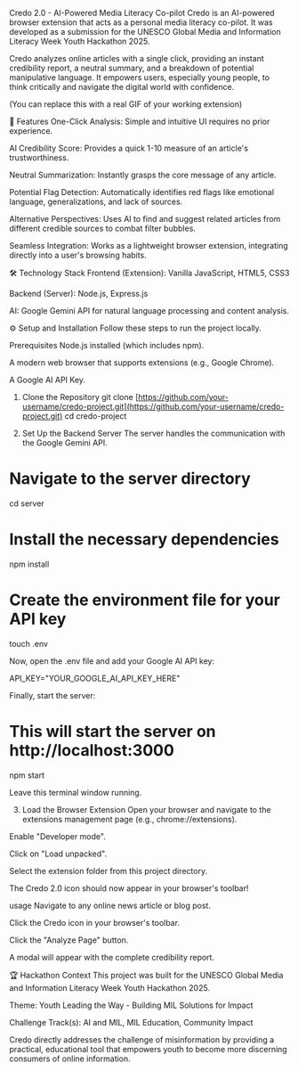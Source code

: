Credo 2.0 - AI-Powered Media Literacy Co-pilot
Credo is an AI-powered browser extension that acts as a personal media literacy co-pilot. It was developed as a submission for the UNESCO Global Media and Information Literacy Week Youth Hackathon 2025.

Credo analyzes online articles with a single click, providing an instant credibility report, a neutral summary, and a breakdown of potential manipulative language. It empowers users, especially young people, to think critically and navigate the digital world with confidence.

(You can replace this with a real GIF of your working extension)

🚀 Features
One-Click Analysis: Simple and intuitive UI requires no prior experience.

AI Credibility Score: Provides a quick 1-10 measure of an article's trustworthiness.

Neutral Summarization: Instantly grasps the core message of any article.

Potential Flag Detection: Automatically identifies red flags like emotional language, generalizations, and lack of sources.

Alternative Perspectives: Uses AI to find and suggest related articles from different credible sources to combat filter bubbles.

Seamless Integration: Works as a lightweight browser extension, integrating directly into a user's browsing habits.

🛠️ Technology Stack
Frontend (Extension): Vanilla JavaScript, HTML5, CSS3

Backend (Server): Node.js, Express.js

AI: Google Gemini API for natural language processing and content analysis.

⚙️ Setup and Installation
Follow these steps to run the project locally.

Prerequisites
Node.js installed (which includes npm).

A modern web browser that supports extensions (e.g., Google Chrome).

A Google AI API Key.

1. Clone the Repository
git clone [https://github.com/your-username/credo-project.git](https://github.com/your-username/credo-project.git)
cd credo-project

2. Set Up the Backend Server
The server handles the communication with the Google Gemini API.

# Navigate to the server directory
cd server

# Install the necessary dependencies
npm install

# Create the environment file for your API key
touch .env

Now, open the .env file and add your Google AI API key:

API_KEY="YOUR_GOOGLE_AI_API_KEY_HERE"

Finally, start the server:

# This will start the server on http://localhost:3000
npm start

Leave this terminal window running.

3. Load the Browser Extension
Open your browser and navigate to the extensions management page (e.g., chrome://extensions).

Enable "Developer mode".

Click on "Load unpacked".

Select the extension folder from this project directory.

The Credo 2.0 icon should now appear in your browser's toolbar!

usage
Navigate to any online news article or blog post.

Click the Credo icon in your browser's toolbar.

Click the "Analyze Page" button.

A modal will appear with the complete credibility report.

🏆 Hackathon Context
This project was built for the UNESCO Global Media and Information Literacy Week Youth Hackathon 2025.

Theme: Youth Leading the Way - Building MIL Solutions for Impact

Challenge Track(s): AI and MIL, MIL Education, Community Impact

Credo directly addresses the challenge of misinformation by providing a practical, educational tool that empowers youth to become more discerning consumers of online information.